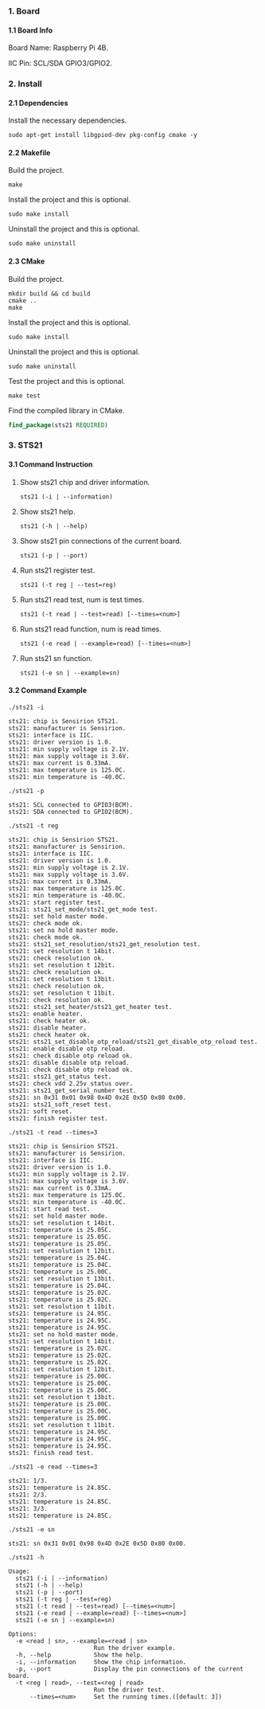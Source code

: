 ### 1. Board

#### 1.1 Board Info

Board Name: Raspberry Pi 4B.

IIC Pin: SCL/SDA GPIO3/GPIO2.

### 2. Install

#### 2.1 Dependencies

Install the necessary dependencies.

```shell
sudo apt-get install libgpiod-dev pkg-config cmake -y
```

#### 2.2 Makefile

Build the project.

```shell
make
```

Install the project and this is optional.

```shell
sudo make install
```

Uninstall the project and this is optional.

```shell
sudo make uninstall
```

#### 2.3 CMake

Build the project.

```shell
mkdir build && cd build 
cmake .. 
make
```

Install the project and this is optional.

```shell
sudo make install
```

Uninstall the project and this is optional.

```shell
sudo make uninstall
```

Test the project and this is optional.

```shell
make test
```

Find the compiled library in CMake. 

```cmake
find_package(sts21 REQUIRED)
```

### 3. STS21

#### 3.1 Command Instruction

1. Show sts21 chip and driver information.

   ```shell
   sts21 (-i | --information)
   ```

2. Show sts21 help.

   ```shell
   sts21 (-h | --help)
   ```

3. Show sts21 pin connections of the current board.

   ```shell
   sts21 (-p | --port)
   ```

4. Run sts21 register test.

   ```shell
   sts21 (-t reg | --test=reg)
   ```

5. Run sts21 read test, num is test times.

   ```shell
   sts21 (-t read | --test=read) [--times=<num>]
   ```


6. Run sts21 read function, num is read times.

   ```shell
   sts21 (-e read | --example=read) [--times=<num>]
   ```

7. Run sts21 sn function.

   ```shell
   sts21 (-e sn | --example=sn)
   ```

#### 3.2 Command Example

```shell
./sts21 -i

sts21: chip is Sensirion STS21.
sts21: manufacturer is Sensirion.
sts21: interface is IIC.
sts21: driver version is 1.0.
sts21: min supply voltage is 2.1V.
sts21: max supply voltage is 3.6V.
sts21: max current is 0.33mA.
sts21: max temperature is 125.0C.
sts21: min temperature is -40.0C.
```

```shell
./sts21 -p

sts21: SCL connected to GPIO3(BCM).
sts21: SDA connected to GPIO2(BCM).
```

```shell
./sts21 -t reg

sts21: chip is Sensirion STS21.
sts21: manufacturer is Sensirion.
sts21: interface is IIC.
sts21: driver version is 1.0.
sts21: min supply voltage is 2.1V.
sts21: max supply voltage is 3.6V.
sts21: max current is 0.33mA.
sts21: max temperature is 125.0C.
sts21: min temperature is -40.0C.
sts21: start register test.
sts21: sts21_set_mode/sts21_get_mode test.
sts21: set hold master mode.
sts21: check mode ok.
sts21: set no hold master mode.
sts21: check mode ok.
sts21: sts21_set_resolution/sts21_get_resolution test.
sts21: set resolution t 14bit.
sts21: check resolution ok.
sts21: set resolution t 12bit.
sts21: check resolution ok.
sts21: set resolution t 13bit.
sts21: check resolution ok.
sts21: set resolution t 11bit.
sts21: check resolution ok.
sts21: sts21_set_heater/sts21_get_heater test.
sts21: enable heater.
sts21: check heater ok.
sts21: disable heater.
sts21: check heater ok.
sts21: sts21_set_disable_otp_reload/sts21_get_disable_otp_reload test.
sts21: enable disable otp reload.
sts21: check disable otp reload ok.
sts21: disable disable otp reload.
sts21: check disable otp reload ok.
sts21: sts21_get_status test.
sts21: check vdd 2.25v status over.
sts21: sts21_get_serial_number test.
sts21: sn 0x31 0x01 0x98 0x4D 0x2E 0x5D 0x80 0x00.
sts21: sts21_soft_reset test.
sts21: soft reset.
sts21: finish register test.
```

```shell
./sts21 -t read --times=3

sts21: chip is Sensirion STS21.
sts21: manufacturer is Sensirion.
sts21: interface is IIC.
sts21: driver version is 1.0.
sts21: min supply voltage is 2.1V.
sts21: max supply voltage is 3.6V.
sts21: max current is 0.33mA.
sts21: max temperature is 125.0C.
sts21: min temperature is -40.0C.
sts21: start read test.
sts21: set hold master mode.
sts21: set resolution t 14bit.
sts21: temperature is 25.05C.
sts21: temperature is 25.05C.
sts21: temperature is 25.05C.
sts21: set resolution t 12bit.
sts21: temperature is 25.04C.
sts21: temperature is 25.04C.
sts21: temperature is 25.00C.
sts21: set resolution t 13bit.
sts21: temperature is 25.04C.
sts21: temperature is 25.02C.
sts21: temperature is 25.02C.
sts21: set resolution t 11bit.
sts21: temperature is 24.95C.
sts21: temperature is 24.95C.
sts21: temperature is 24.95C.
sts21: set no hold master mode.
sts21: set resolution t 14bit.
sts21: temperature is 25.02C.
sts21: temperature is 25.02C.
sts21: temperature is 25.02C.
sts21: set resolution t 12bit.
sts21: temperature is 25.00C.
sts21: temperature is 25.00C.
sts21: temperature is 25.00C.
sts21: set resolution t 13bit.
sts21: temperature is 25.00C.
sts21: temperature is 25.00C.
sts21: temperature is 25.00C.
sts21: set resolution t 11bit.
sts21: temperature is 24.95C.
sts21: temperature is 24.95C.
sts21: temperature is 24.95C.
sts21: finish read test.
```

```shell
./sts21 -e read --times=3

sts21: 1/3.
sts21: temperature is 24.85C.
sts21: 2/3.
sts21: temperature is 24.85C.
sts21: 3/3.
sts21: temperature is 24.85C.
```

```shell
./sts21 -e sn

sts21: sn 0x31 0x01 0x98 0x4D 0x2E 0x5D 0x80 0x00.
```

```shell
./sts21 -h

Usage:
  sts21 (-i | --information)
  sts21 (-h | --help)
  sts21 (-p | --port)
  sts21 (-t reg | --test=reg)
  sts21 (-t read | --test=read) [--times=<num>]
  sts21 (-e read | --example=read) [--times=<num>]
  sts21 (-e sn | --example=sn)

Options:
  -e <read | sn>, --example=<read | sn>
                        Run the driver example.
  -h, --help            Show the help.
  -i, --information     Show the chip information.
  -p, --port            Display the pin connections of the current board.
  -t <reg | read>, --test=<reg | read>
                        Run the driver test.
      --times=<num>     Set the running times.([default: 3])
```
